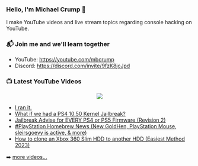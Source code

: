 ### Hello, I'm Michael Crump 👋

I make YouTube videos and live stream topics regarding console hacking on YouTube. 

### 📬 Join me and we'll learn together

- YouTube: https://youtube.com/mbcrump
- Discord: https://discord.com/invite/9fzK8jcJpd

### 📺 Latest YouTube Videos

<div align="center">

[<img src="https://img.shields.io/badge/-Subscribe-red?style=for-the-badge&logo=youtube&logoColor=white"/>](https://www.youtube.com/c/mbcrump?sub_confirmation=1)

</div>

<!-- YOUTUBE:START -->
- [I ran it.](https://www.youtube.com/watch?v=Hpl-DPcYpPA)
- [What if we had a PS4 10.50 Kernel Jailbreak?](https://www.youtube.com/watch?v=mPJLq6lB7AA)
- [Jailbreak Advise for EVERY PS4 or PS5 Firmware &lpar;Revision 2&rpar;](https://www.youtube.com/watch?v=ipZhA1Q4H3s)
- [#PlayStation Homebrew News &lpar;New GoldHen, PlayStation Mouse, sleirsgoevy is active, &amp; more&rpar;](https://www.youtube.com/watch?v=N6L4pNcKBU8)
- [How to clone an Xbox 360 Slim HDD to another HDD  &lpar;Easiest Method 2023&rpar;](https://www.youtube.com/watch?v=dGg3Uc_r6OU)
<!-- YOUTUBE:END -->

➡️ [more videos...](https://youtube.com/mbcrump)

